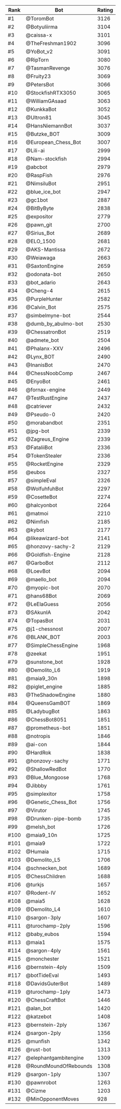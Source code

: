 Rank|Bot|Rating
---|---|---
#1|@ToromBot|3126
#2|@Botyuliirma|3104
#3|@caissa-x|3101
#4|@TheFreshman1902|3096
#5|@YoBot_v2|3091
#6|@RipTorn|3080
#7|@TasmanRevenge|3076
#8|@Fruity23|3069
#9|@PetersBot|3066
#10|@StockfishRTX3050|3065
#11|@WilliamGAsaad|3063
#12|@KunkkaBot|3052
#13|@Ultron81|3045
#14|@HansNiemannBot|3037
#15|@Butzke_BOT|3009
#16|@European_Chess_Bot|3007
#17|@Lili-ai|2999
#18|@Nam-stockfish|2994
#19|@abcbot|2979
#20|@RaspFish|2976
#21|@NimsiluBot|2951
#22|@blue_ice_bot|2947
#23|@gc1bot|2887
#24|@BitByByte|2838
#25|@expositor|2779
#26|@pawn_git|2700
#27|@Sirius_Bot|2689
#28|@ELO_1500|2681
#29|@AKS-Mantissa|2672
#30|@Weiawaga|2663
#31|@SaxtonEngine|2659
#32|@odonata-bot|2650
#33|@bot_adario|2643
#34|@Cheng-4|2615
#35|@PurpleHunter|2582
#36|@Calvin_Bot|2575
#37|@simbelmyne-bot|2544
#38|@dumb_by_abulmo-bot|2530
#39|@ChessatronBot|2519
#40|@admete_bot|2504
#41|@Phalanx-XXV|2496
#42|@Lynx_BOT|2490
#43|@InanisBot|2470
#44|@ChessNoobComp|2467
#45|@EnyoBot|2461
#46|@fornax-engine|2449
#47|@TestRustEngine|2437
#48|@catriever|2432
#49|@Pseudo-0|2420
#50|@morabandbot|2351
#51|@jpg-bot|2339
#52|@Zagreus_Engine|2339
#53|@FataliiBot|2336
#54|@TokenStealer|2336
#55|@RocketEngine|2329
#56|@eubos|2327
#57|@simpleEval|2326
#58|@WolfuhfuhBot|2297
#59|@CosetteBot|2274
#60|@halcyonbot|2264
#61|@matmoi|2210
#62|@Nimfish|2185
#63|@kybot|2177
#64|@likeawizard-bot|2141
#65|@honzovy-sachy-2|2129
#66|@Goldfish-Engine|2128
#67|@GarboBot|2112
#68|@LoevBot|2094
#69|@maello_bot|2094
#70|@myopic-bot|2070
#71|@hans68Bot|2069
#72|@LeElaGuess|2056
#73|@SAkunIA|2042
#74|@TopasBot|2031
#75|@j1-chessnost|2007
#76|@BLANK_BOT|2003
#77|@SimpleChessEngine|1968
#78|@zeekat|1951
#79|@sunstone_bot|1928
#80|@Demolito_L6|1919
#81|@maia9_30n|1898
#82|@piglet_engine|1885
#83|@TheShadowEngine|1880
#84|@QueensGamBOT|1869
#85|@LadybugBot|1863
#86|@ChessBot8051|1851
#87|@prometheus-bot|1851
#88|@notropis|1846
#89|@ai-con|1844
#90|@HardRok|1838
#91|@honzovy-sachy|1771
#92|@ShallowRedBot|1770
#93|@Blue_Mongoose|1768
#94|@Jibbby|1761
#95|@simplexitor|1758
#96|@Genetic_Chess_Bot|1756
#97|@Virutor|1745
#98|@Drunken-pipe-bomb|1735
#99|@melsh_bot|1726
#100|@maia9_10n|1725
#101|@maia9|1722
#102|@Humaia|1715
#103|@Demolito_L5|1706
#104|@schnecken_bot|1689
#105|@ChessChildren|1688
#106|@turkjs|1657
#107|@Rodent-IV|1652
#108|@maia5|1628
#109|@Demolito_L4|1610
#110|@sargon-3ply|1607
#111|@turochamp-2ply|1596
#112|@baby_eubos|1594
#113|@maia1|1575
#114|@sargon-4ply|1561
#115|@monchester|1521
#116|@bernstein-4ply|1509
#117|@botTideEval|1493
#118|@DavidsGuterBot|1489
#119|@turochamp-1ply|1473
#120|@ChessCraftBot|1446
#121|@alan_bot|1420
#122|@katzebot|1408
#123|@bernstein-2ply|1367
#124|@sargon-2ply|1356
#125|@munfish|1342
#126|@rust-bot|1313
#127|@elephantgambitengine|1309
#128|@RoundMoundOfRebounds|1308
#129|@sargon-1ply|1307
#130|@pawnrobot|1263
#131|@Cizme|1203
#132|@MinOpponentMoves|928
